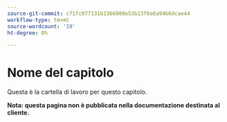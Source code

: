 ```yaml
---
source-git-commit: c71fc077131b1366980e53b13f0a6a94b6dcae44
workflow-type: tm+mt
source-wordcount: '19'
ht-degree: 0%

---
```

# Nome del capitolo

Questa è la cartella di lavoro per questo capitolo.

**Nota: questa pagina non è pubblicata nella documentazione destinata al cliente.**
